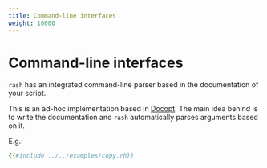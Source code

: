 ```yaml
---
title: Command-line interfaces
weight: 10000
---
```


# Command-line interfaces <!-- omit in toc -->

`rash` has an integrated command-line parser based in the documentation of your script.

This is an ad-hoc implementation based in [Docopt](http://docopt.org/). The main idea
behind is to write the documentation and `rash` automatically parses arguments based on it.

E.g.:

```yaml
{{#include ../../examples/copy.rh}}
```
